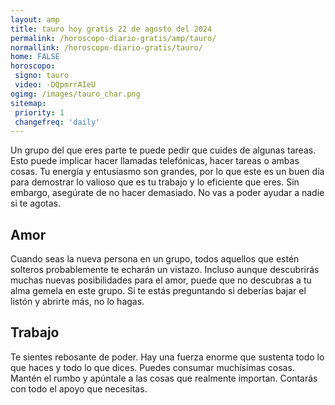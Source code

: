 ```yaml
---
layout: amp
title: tauro hoy gratis 22 de agosto del 2024 
permalink: /horoscopo-diario-gratis/amp/tauro/
normallink: /horoscopo-diario-gratis/tauro/
home: FALSE
horoscopo:
 signo: tauro
 video: -DQpmrrAIeU
ogimg: /images/tauro_char.png
sitemap:
 priority: 1
 changefreq: 'daily'
---
```



Un grupo del que eres parte te puede pedir que cuides de algunas tareas. Esto puede implicar hacer llamadas telefónicas, hacer tareas o ambas cosas. Tu energía y entusiasmo son grandes, por lo que este es un buen día para demostrar lo valioso que es tu trabajo y lo eficiente que eres. Sin embargo, asegúrate de no hacer demasiado. No vas a poder ayudar a nadie si te agotas.

## Amor

Cuando seas la nueva persona en un grupo, todos aquellos que estén solteros probablemente te echarán un vistazo. Incluso aunque descubrirás muchas nuevas posibilidades para el amor, puede que no descubras a tu alma gemela en este grupo. Si te estás preguntando si deberías bajar el listón y abrirte más, no lo hagas.

## Trabajo

Te sientes rebosante de poder. Hay una fuerza enorme que sustenta todo lo que haces y todo lo que dices. Puedes consumar muchísimas cosas. Mantén el rumbo y apúntale a las cosas que realmente importan. Contarás con todo el apoyo que necesitas.